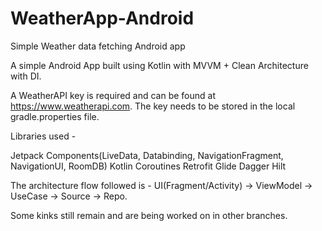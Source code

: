 # WeatherApp-Android
Simple Weather data fetching Android app

A simple Android App built using Kotlin with MVVM + Clean Architecture with DI.

A WeatherAPI key is required and can be found at https://www.weatherapi.com.
The key needs to be stored in the local gradle.properties file.

Libraries used - 

Jetpack Components(LiveData, Databinding, NavigationFragment, NavigationUI, RoomDB)
Kotlin Coroutines
Retrofit
Glide
Dagger Hilt

The architecture flow followed is - UI(Fragment/Activity) -> ViewModel -> UseCase -> Source -> Repo.

Some kinks still remain and are being worked on in other branches.
